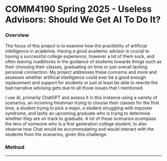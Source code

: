 # COMM4190 Spring 2025 - Useless Advisors: Should We Get AI To Do It? 

### Overview

The focus of this project is to examine how the practibility of artificial intelligence in academia. Having a good academic advisor is crucial to having a successful college experience, however a lot of them suck, and often leaving roadblocks in the guidance of students towards things such as their choosing their classes, graduating on time or just overall lacking personal connection. My project addresses these concerns and more and assesses whether artificial intelligence could ever be a good enough replacement and support for students or just at least be able to rewrite the bad narrative advising gets due to all those issues that I mentioned.

I use AI, primarily ChatGPT and assess it in this instance using a variety of scenarios, an incoming freshman trying to choose their classes for the first time, a student trying to pick a major, a student struggling with imposter syndrome, and lastly an upcoming graduate who is trying to determine whether they are on track to graduate. A lot of these scenarios ecompass the lens of someone who is a first generation college student, to also observe how Chat would be accommodating and would interact with the students from the scenarios, given this challenge. 

### Method


---

